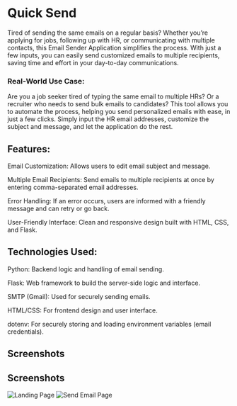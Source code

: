 
# Quick Send

Tired of sending the same emails on a regular basis? Whether you’re applying for jobs, following up with HR, or communicating with multiple contacts, this Email Sender Application simplifies the process. With just a few inputs, you can easily send customized emails to multiple recipients, saving time and effort in your day-to-day communications. 

### Real-World Use Case:

Are you a job seeker tired of typing the same email to multiple HRs? Or a recruiter who needs to send bulk emails to candidates? This tool allows you to automate the process, helping you send personalized emails with ease, in just a few clicks. Simply input the HR email addresses, customize the subject and message, and let the application do the rest.

## Features:
Email Customization: Allows users to edit email subject and message.

Multiple Email Recipients: Send emails to multiple recipients at once by entering comma-separated email addresses.

Error Handling: If an error occurs, users are informed with a friendly message and can retry or go back.

User-Friendly Interface: Clean and responsive design built with HTML, CSS, and Flask.

## Technologies Used:
Python: Backend logic and handling of email sending.

Flask: Web framework to build the server-side logic and interface.

SMTP (Gmail): Used for securely sending emails.

HTML/CSS: For frontend design and user interface.

dotenv: For securely storing and loading environment variables (email credentials).

## Screenshots

## Screenshots

![Landing Page]((https://github.com/Prernashekhawat3/QuickSend/blob/master/Landing%20page.png))
![Send Email Page]((https://github.com/Prernashekhawat3/QuickSend/blob/master/Send%20email%20page.png))


